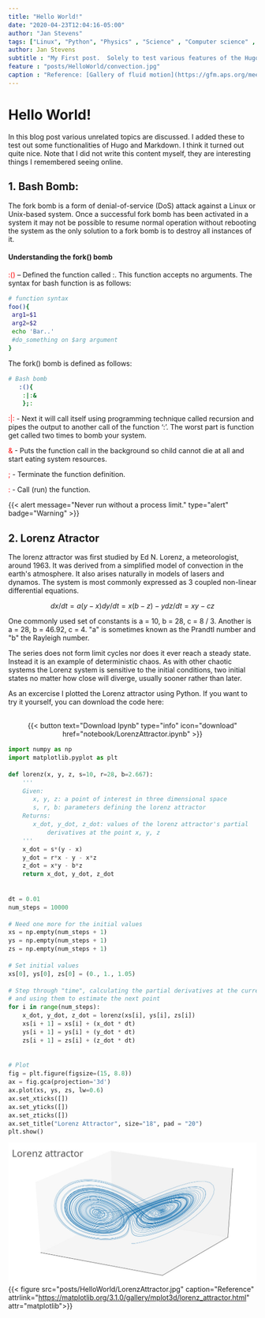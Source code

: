 ```yaml
---
title: "Hello World!"
date: "2020-04-23T12:04:16-05:00"
author: "Jan Stevens"
tags: ["Linux", "Python", "Physics" , "Science" , "Computer science" , "Data", "complex systems"]
author: Jan Stevens
subtitle : "My First post.  Solely to test various features of the Hugo theme."
feature : "posts/HelloWorld/convection.jpg"
caption : "Reference: [Gallery of fluid motion](https://gfm.aps.org/meetings/dfd-2017/59babd0cb8ac316d38841e58)"
---
```

# Hello World!

In this blog post various unrelated topics are discussed. I added these to test out some functionalities of Hugo and Markdown. I think it turned out quite nice. Note that I did not write this content myself, they are interesting things I remembered seeing online.

## 1. Bash Bomb:
The fork bomb is a form of denial-of-service (DoS) attack against a Linux or Unix-based system. Once a successful fork bomb has been activated in a system it may not be possible to resume normal operation without rebooting the system as the only solution to a fork bomb is to destroy all instances of it.
#### Understanding the fork() bomb

<span style="color:red"> :() </span> – Defined the function called :. This function accepts no arguments. The syntax for bash function is as follows:

```bash
# function syntax
foo(){
 arg1=$1
 arg2=$2
 echo 'Bar..'
 #do_something on $arg argument
}
```

The fork() bomb is defined as follows:

```Bash
# Bash bomb
   :(){
    :|:&
    };:
```

<span style="color:red"> :|: </span> -  Next it will call itself using programming technique called recursion and pipes the output to another call of the function ‘:’. The worst part is function get called two times to bomb your system.<br>

<span style="color:red"> & </span> - Puts the function call in the background so child cannot die at all and start eating system resources.<br>

<span style="color:red"> ; </span> - Terminate the function definition.<br>

<span style="color:red"> : </span> - Call (run) the function.

{{< alert message="Never run without a process limit." type="alert" badge="Warning" >}}

## 2. Lorenz Atractor

The lorenz attractor was first studied by Ed N. Lorenz, a meteorologist, around 1963. It was derived from a simplified model of convection in the earth's atmosphere. It also arises naturally in models of lasers and dynamos. The system is most commonly expressed as 3 coupled non-linear differential equations.

```math
dx / dt = a (y - x)
dy / dt = x (b - z) - y
dz / dt = xy - c z
```

One commonly used set of constants is a = 10, b = 28, c = 8 / 3. Another is a = 28, b = 46.92, c = 4. "a" is sometimes known as the Prandtl number and "b" the Rayleigh number.

The series does not form limit cycles nor does it ever reach a steady state. Instead it is an example of deterministic chaos. As with other chaotic systems the Lorenz system is sensitive to the initial conditions, two initial states no matter how close will diverge, usually sooner rather than later.

As an excercise I plotted the Lorenz attractor using Python. If you want to try it yourself, you can download the code here:

<center>
<br>
{{< button text="Download Ipynb" type="info" icon="download" href="notebook/LorenzAttractor.ipynb" >}}
</center>

```python
import numpy as np
import matplotlib.pyplot as plt

def lorenz(x, y, z, s=10, r=28, b=2.667):
    '''
    Given:
       x, y, z: a point of interest in three dimensional space
       s, r, b: parameters defining the lorenz attractor
    Returns:
       x_dot, y_dot, z_dot: values of the lorenz attractor's partial
           derivatives at the point x, y, z
    '''
    x_dot = s*(y - x)
    y_dot = r*x - y - x*z
    z_dot = x*y - b*z
    return x_dot, y_dot, z_dot


dt = 0.01
num_steps = 10000

# Need one more for the initial values
xs = np.empty(num_steps + 1)
ys = np.empty(num_steps + 1)
zs = np.empty(num_steps + 1)

# Set initial values
xs[0], ys[0], zs[0] = (0., 1., 1.05)

# Step through "time", calculating the partial derivatives at the current point
# and using them to estimate the next point
for i in range(num_steps):
    x_dot, y_dot, z_dot = lorenz(xs[i], ys[i], zs[i])
    xs[i + 1] = xs[i] + (x_dot * dt)
    ys[i + 1] = ys[i] + (y_dot * dt)
    zs[i + 1] = zs[i] + (z_dot * dt)


# Plot
fig = plt.figure(figsize=(15, 8.8))
ax = fig.gca(projection='3d')
ax.plot(xs, ys, zs, lw=0.6)
ax.set_xticks([])
ax.set_yticks([])
ax.set_zticks([])
ax.set_title("Lorenz Attractor", size="18", pad = "20")
plt.show()
```
![](LorenzAttractor.jpg)
{{< figure src="posts/HelloWorld/LorenzAttractor.jpg" caption="Reference" attrlink="https://matplotlib.org/3.1.0/gallery/mplot3d/lorenz_attractor.html" attr="matplotlib">}}
